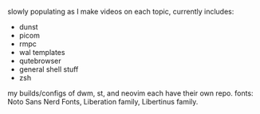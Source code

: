slowly populating as I make videos on each topic, currently includes:

- dunst
- picom
- rmpc
- wal templates
- qutebrowser
- general shell stuff
- zsh

my builds/configs of dwm, st, and neovim each have their own repo.
fonts: Noto Sans Nerd Fonts, Liberation family, Libertinus family.
